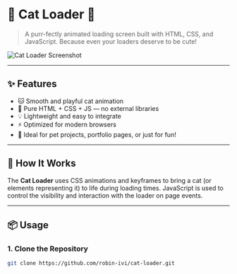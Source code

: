 # 🐾 Cat Loader 🐾

> A purr-fectly animated loading screen built with HTML, CSS, and JavaScript. Because even your loaders deserve to be cute!

![Cat Loader Screenshot](https://github.com/user-attachments/assets/3daff92a-525e-47eb-85e0-543a0bdea361)

---

## ✨ Features

- 🐱 Smooth and playful cat animation
- 🎨 Pure HTML + CSS + JS — no external libraries
- 💡 Lightweight and easy to integrate
- ⚡ Optimized for modern browsers
- 🌙 Ideal for pet projects, portfolio pages, or just for fun!

---

## 🔧 How It Works

The **Cat Loader** uses CSS animations and keyframes to bring a cat (or elements representing it) to life during loading times. JavaScript is used to control the visibility and interaction with the loader on page events.

---

## 📦 Usage

### 1. Clone the Repository

```bash
git clone https://github.com/robin-ivi/cat-loader.git
